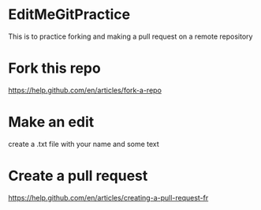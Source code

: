 # EditMeGitPractice

This is to practice forking and making a pull request on a remote repository

# Fork this repo
https://help.github.com/en/articles/fork-a-repo

# Make an edit
create a .txt file with your name and some text

# Create a pull request
https://help.github.com/en/articles/creating-a-pull-request-fr
